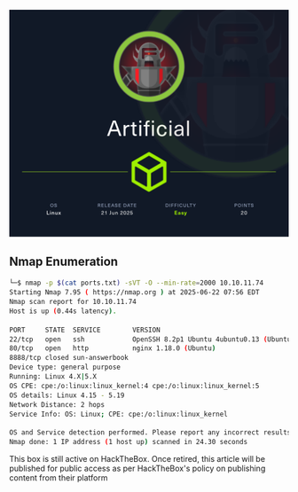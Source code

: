 
![image](img/Artificial/Artificial.png)

## Nmap Enumeration

```bash
└─$ nmap -p $(cat ports.txt) -sVT -O --min-rate=2000 10.10.11.74
Starting Nmap 7.95 ( https://nmap.org ) at 2025-06-22 07:56 EDT
Nmap scan report for 10.10.11.74
Host is up (0.44s latency).

PORT     STATE  SERVICE        VERSION
22/tcp   open   ssh            OpenSSH 8.2p1 Ubuntu 4ubuntu0.13 (Ubuntu Linux; protocol 2.0)
80/tcp   open   http           nginx 1.18.0 (Ubuntu)
8888/tcp closed sun-answerbook
Device type: general purpose
Running: Linux 4.X|5.X
OS CPE: cpe:/o:linux:linux_kernel:4 cpe:/o:linux:linux_kernel:5
OS details: Linux 4.15 - 5.19
Network Distance: 2 hops
Service Info: OS: Linux; CPE: cpe:/o:linux:linux_kernel

OS and Service detection performed. Please report any incorrect results at https://nmap.org/submit/ .
Nmap done: 1 IP address (1 host up) scanned in 24.30 seconds

```


This box is still active on HackTheBox. Once retired, this article will be published for public access as per HackTheBox's policy on publishing content from their platform